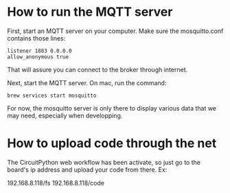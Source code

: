 # How to run the MQTT server  

First, start an MQTT server on your computer. Make sure the mosquitto.conf contains those lines:

```
listener 1883 0.0.0.0
allow_anonymous true
```

That will assure you can connect to the broker through internet.

Next, start the MQTT server. On mac, run the command:

```
brew services start mosquitto
```

For now, the mosquitto server is only there to display various data that we may need, especially when developping.


# How to upload code through the net  

The CircuitPython web workflow has been activate, so just go to the board's ip address and upload your code from there. Ex: 

192.168.8.118/fs
192.168.8.118/code


